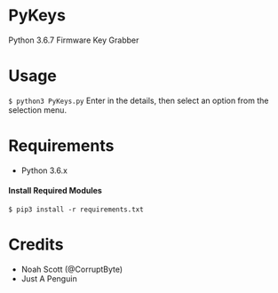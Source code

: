 # PyKeys
Python 3.6.7 Firmware Key Grabber

# Usage
```$ python3 PyKeys.py```
Enter in the details, then select an option from the selection menu.

# Requirements
* Python 3.6.x


#### Install Required Modules
```$ pip3 install -r requirements.txt```

# Credits
* Noah Scott (@CorruptByte)
* Just A Penguin 
